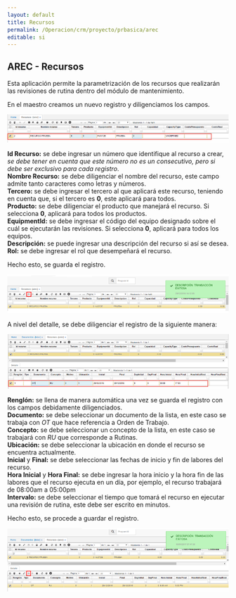 ```yaml
---
layout: default
title: Recursos
permalink: /Operacion/crm/proyecto/prbasica/arec
editable: si
---
```


## AREC - Recursos


Esta aplicación permite la parametrización de los recursos que realizarán las revisiones de rutina dentro del módulo de mantenimiento.  

En el maestro creamos un nuevo registro y diligenciamos los campos.  

![](arec.png)

**Id Recurso:** se debe ingresar un número que identifique al recurso a crear, _se debe tener en cuenta que este número no es un consecutivo, pero si debe ser exclusivo para cada registro_.  
**Nombre Recurso:** se debe diligenciar el nombre del recurso, este campo admite tanto caracteres como letras y números.  
**Tercero:** se debe ingresar el tercero al que aplicará este recurso, teniendo en cuenta que, si el tercero es **0**, este aplicará para todos.  
**Producto:** se debe diligenciar el producto que manejará el recurso. Si selecciona **0**, aplicará para todos los productos.  
**EquipmentId:** se debe ingresar el código del equipo designado sobre el cuál se ejecutarán las revisiones. Si selecciona **0**, aplicará para todos los equipos.  
**Descripción:** se puede ingresar una descripción del recurso si así se desea.  
**Rol:** se debe ingresar el rol que desempeñará el recurso.  

Hecho esto, se guarda el registro.  

![](arec1.png)

A nivel del detalle, se debe diligenciar el registro de la siguiente manera:  

![](arec2.png)

**Renglón:** se llena de manera automática una vez se guarda el registro con los campos debidamente diligenciados.  
**Documento:** se debe seleccionar un documento de la lista, en este caso se trabaja con _OT_ que hace referencia a Orden de Trabajo.  
**Concepto:** se debe seleccionar un concepto de la lista, en este caso se trabajará con _RU_ que corresponde a Rutinas.  
**Ubicación:** se debe seleccionar la ubicación en donde el recurso se encuentra actualmente.  
**Inicial** y **Final:** se debe seleccionar las fechas de inicio y fin de labores del recurso.  
**Hora Inicial** y **Hora Final:** se debe ingresar la hora inicio y la hora fin de las labores que el recurso ejecuta en un día, por ejemplo, el recurso trabajará de 08:00am a 05:00pm  
**Intervalo:** se debe seleccionar el tiempo que tomará el recurso en ejecutar una revisión de rutina, este debe ser escrito en minutos.  

Hecho esto, se procede a guardar el registro.  

![](arec3.png)
